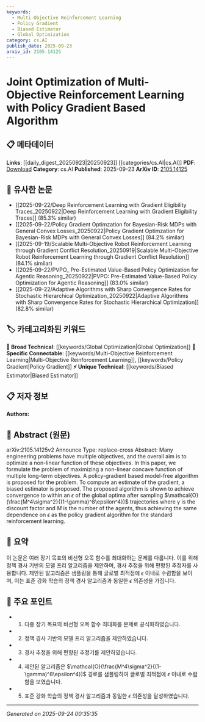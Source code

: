 ```yaml
---
keywords:
  - Multi-Objective Reinforcement Learning
  - Policy Gradient
  - Biased Estimator
  - Global Optimization
category: cs.AI
publish_date: 2025-09-23
arxiv_id: 2105.14125
---
```


<!-- KEYWORD_LINKING_METADATA:
{
  "processed_timestamp": "2025-09-24T00:35:35.681146",
  "vocabulary_version": "1.0",
  "selected_keywords": [
    "Multi-Objective Reinforcement Learning",
    "Policy Gradient",
    "Biased Estimator",
    "Global Optimization"
  ],
  "rejected_keywords": [],
  "similarity_scores": {
    "Multi-Objective Reinforcement Learning": 0.82,
    "Policy Gradient": 0.79,
    "Biased Estimator": 0.77,
    "Global Optimization": 0.75
  },
  "extraction_method": "AI_prompt_based",
  "budget_applied": true,
  "candidates_json": {
    "candidates": [
      {
        "surface": "Multi-Objective Reinforcement Learning",
        "canonical": "Multi-Objective Reinforcement Learning",
        "aliases": [
          "MORL"
        ],
        "category": "specific_connectable",
        "rationale": "This concept is central to the paper and connects to broader reinforcement learning topics.",
        "novelty_score": 0.65,
        "connectivity_score": 0.85,
        "specificity_score": 0.78,
        "link_intent_score": 0.82
      },
      {
        "surface": "Policy Gradient Algorithm",
        "canonical": "Policy Gradient",
        "aliases": [
          "Policy Gradient Methods"
        ],
        "category": "specific_connectable",
        "rationale": "Policy gradient methods are a key technique in reinforcement learning, facilitating connections to related algorithms.",
        "novelty_score": 0.58,
        "connectivity_score": 0.87,
        "specificity_score": 0.72,
        "link_intent_score": 0.79
      },
      {
        "surface": "Biased Estimator",
        "canonical": "Biased Estimator",
        "aliases": [],
        "category": "unique_technical",
        "rationale": "The biased estimator is a unique contribution of the paper, offering a novel approach to gradient estimation.",
        "novelty_score": 0.72,
        "connectivity_score": 0.65,
        "specificity_score": 0.8,
        "link_intent_score": 0.77
      },
      {
        "surface": "Global Optima",
        "canonical": "Global Optimization",
        "aliases": [
          "Global Optimum"
        ],
        "category": "broad_technical",
        "rationale": "Global optimization is a fundamental concept in optimization problems, relevant across multiple domains.",
        "novelty_score": 0.5,
        "connectivity_score": 0.78,
        "specificity_score": 0.7,
        "link_intent_score": 0.75
      }
    ],
    "ban_list_suggestions": [
      "non-linear function",
      "discount factor",
      "sampling trajectories"
    ]
  },
  "decisions": [
    {
      "candidate_surface": "Multi-Objective Reinforcement Learning",
      "resolved_canonical": "Multi-Objective Reinforcement Learning",
      "decision": "linked",
      "scores": {
        "novelty": 0.65,
        "connectivity": 0.85,
        "specificity": 0.78,
        "link_intent": 0.82
      }
    },
    {
      "candidate_surface": "Policy Gradient Algorithm",
      "resolved_canonical": "Policy Gradient",
      "decision": "linked",
      "scores": {
        "novelty": 0.58,
        "connectivity": 0.87,
        "specificity": 0.72,
        "link_intent": 0.79
      }
    },
    {
      "candidate_surface": "Biased Estimator",
      "resolved_canonical": "Biased Estimator",
      "decision": "linked",
      "scores": {
        "novelty": 0.72,
        "connectivity": 0.65,
        "specificity": 0.8,
        "link_intent": 0.77
      }
    },
    {
      "candidate_surface": "Global Optima",
      "resolved_canonical": "Global Optimization",
      "decision": "linked",
      "scores": {
        "novelty": 0.5,
        "connectivity": 0.78,
        "specificity": 0.7,
        "link_intent": 0.75
      }
    }
  ]
}
-->

# Joint Optimization of Multi-Objective Reinforcement Learning with Policy Gradient Based Algorithm

## 📋 메타데이터

**Links**: [[daily_digest_20250923|20250923]] [[categories/cs.AI|cs.AI]]
**PDF**: [Download](https://arxiv.org/pdf/2105.14125.pdf)
**Category**: cs.AI
**Published**: 2025-09-23
**ArXiv ID**: [2105.14125](https://arxiv.org/abs/2105.14125)

## 🔗 유사한 논문
- [[2025-09-22/Deep Reinforcement Learning with Gradient Eligibility Traces_20250922|Deep Reinforcement Learning with Gradient Eligibility Traces]] (85.3% similar)
- [[2025-09-22/Policy Gradient Optimzation for Bayesian-Risk MDPs with General Convex Losses_20250922|Policy Gradient Optimzation for Bayesian-Risk MDPs with General Convex Losses]] (84.2% similar)
- [[2025-09-19/Scalable Multi-Objective Robot Reinforcement Learning through Gradient Conflict Resolution_20250919|Scalable Multi-Objective Robot Reinforcement Learning through Gradient Conflict Resolution]] (84.1% similar)
- [[2025-09-22/PVPO_ Pre-Estimated Value-Based Policy Optimization for Agentic Reasoning_20250922|PVPO: Pre-Estimated Value-Based Policy Optimization for Agentic Reasoning]] (83.0% similar)
- [[2025-09-22/Adaptive Algorithms with Sharp Convergence Rates for Stochastic Hierarchical Optimization_20250922|Adaptive Algorithms with Sharp Convergence Rates for Stochastic Hierarchical Optimization]] (82.8% similar)

## 🏷️ 카테고리화된 키워드
**🧠 Broad Technical**: [[keywords/Global Optimization|Global Optimization]]
**🔗 Specific Connectable**: [[keywords/Multi-Objective Reinforcement Learning|Multi-Objective Reinforcement Learning]], [[keywords/Policy Gradient|Policy Gradient]]
**⚡ Unique Technical**: [[keywords/Biased Estimator|Biased Estimator]]

## 📋 저자 정보

**Authors:** 

## 📄 Abstract (원문)

arXiv:2105.14125v2 Announce Type: replace-cross 
Abstract: Many engineering problems have multiple objectives, and the overall aim is to optimize a non-linear function of these objectives. In this paper, we formulate the problem of maximizing a non-linear concave function of multiple long-term objectives. A policy-gradient based model-free algorithm is proposed for the problem. To compute an estimate of the gradient, a biased estimator is proposed. The proposed algorithm is shown to achieve convergence to within an $\epsilon$ of the global optima after sampling $\mathcal{O}(\frac{M^4\sigma^2}{(1-\gamma)^8\epsilon^4})$ trajectories where $\gamma$ is the discount factor and $M$ is the number of the agents, thus achieving the same dependence on $\epsilon$ as the policy gradient algorithm for the standard reinforcement learning.

## 📝 요약

이 논문은 여러 장기 목표의 비선형 오목 함수를 최대화하는 문제를 다룹니다. 이를 위해 정책 경사 기반의 모델 프리 알고리즘을 제안하며, 경사 추정을 위해 편향된 추정자를 사용합니다. 제안된 알고리즘은 샘플링을 통해 글로벌 최적점에 $\epsilon$ 이내로 수렴함을 보이며, 이는 표준 강화 학습의 정책 경사 알고리즘과 동일한 $\epsilon$ 의존성을 가집니다.

## 🎯 주요 포인트

- 1. 다중 장기 목표의 비선형 오목 함수 최대화를 문제로 공식화하였습니다.
- 2. 정책 경사 기반의 모델 프리 알고리즘을 제안하였습니다.
- 3. 경사 추정을 위해 편향된 추정기를 제안하였습니다.
- 4. 제안된 알고리즘은 $\mathcal{O}(\frac{M^4\sigma^2}{(1-\gamma)^8\epsilon^4})$ 경로를 샘플링하여 글로벌 최적점에 $\epsilon$ 이내로 수렴함을 보였습니다.
- 5. 표준 강화 학습의 정책 경사 알고리즘과 동일한 $\epsilon$ 의존성을 달성하였습니다.


---

*Generated on 2025-09-24 00:35:35*